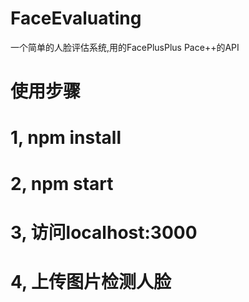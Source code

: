 # FaceEvaluating
一个简单的人脸评估系统,用的FacePlusPlus Pace++的API
# 使用步骤
# 1, npm install
# 2, npm start
# 3, 访问localhost:3000
# 4, 上传图片检测人脸
